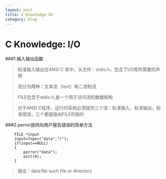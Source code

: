 ```yaml
---
layout: post
title: C Knowledge IO
category: blog
---
```

C Knowledge: I/O
===
###1.输入输出函数
>标准输入输出在ANSI C 库中，头文件：stdio.h，包含了I/O库所需要的声明
>
>流分为两种：文本流（text）和二进制流
>
>FILE包含于stdio.h,是一个用于访问流的数据结构

>对于ANSI C程序，运行时系统必须提供三个流：标准输入，标准输出，标准错误，三个都是指向FILE的指针

###2.perror提供向用户报告错误的简单方法

		FILE *input
		input=fopen("data","r");
		if(input==NULL)
		{
			perror("data");
			exit(0);
		}
>输出：data:No such file or directory